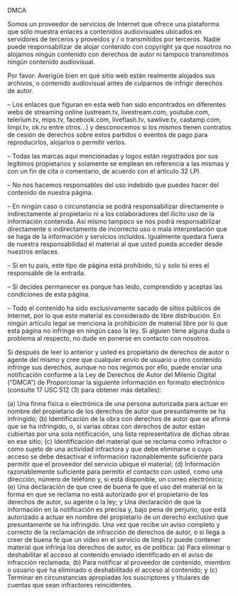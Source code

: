 DMCA

Somos un proveedor de servicios de Internet que ofrece una plataforma que sólo muestra enlaces a contenidos audiovisuales ubicados en servidores de terceros y proveídos y / o transmitidos por terceros. Nadie puede responsabilizar de alojar contenido con copyright ya que nosotros no alojamos ningún contenido con derechos de autor ni tampoco transmitimos ningún contenido audiovisual.

Por favor: Averigüe bien en qué sitio web están realmente alojados sus archivos, o contenido audiovisual antes de culparnos de infrigir derechos de autor.

– Los enlaces que figuran en esta web han sido encontrados en diferentes webs de streaming online (ustream.tv, livestream.com, youtube.com, telerium.tv, mips.tv, facebook.com, liveflash.tv, sawlive.tv, castamp.com, limpi.tv, ok.ru entre otros…) y desconocemos si los mismos tienen contratos de cesión de derechos sobre estos partidos o eventos de pago para reproducirlos, alojarlos o permitir verlos.

– Todas las marcas aquí mencionadas y logos están registrados por sus legítimos propietarios y solamente se emplean en referencia a las mismas y con un fin de cita o comentario, de acuerdo con el articulo 32 LPI.

– No nos hacemos responsables del uso indebido que puedes hacer del contenido de nuestra página.

– En ningún caso o circunstancia se podrá responsabilizar directamente o indirectamente al propietario ni a los colaboradores del ilícito uso de la información contenida. Así mismo tampoco se nos podrá responsabilizar directamente o indirectamente de incorrecto uso o mala interpretación que se haga de la información y servicios incluidos. Igualmente quedara fuera de nuestra responsabilidad el material al que usted pueda acceder desde nuestros enlaces.

– Si en tu país, este tipo de página está prohibido, tú y solo tú eres el responsable de la entrada.

– Si decides permanecer es porque has leído, comprendido y aceptas las condiciones de esta página.

– Todo el contenido ha sido exclusivamente sacado de sitios públicos de Internet, por lo que este material es considerado de libre distribución. En ningún artículo legal se menciona la prohibición de material libre por lo que esta página no infringe en ningún caso la ley. Si alguien tiene alguna duda o problema al respecto, no dude en ponerse en contacto con nosotros.

Si después de leer lo anterior y usted es propietario de derechos de autor o agente del mismo y cree que cualquier envío de usuario u otro contenido infringe sus derechos, aunque no nos regimos por ello, puede enviar una notificación conforme a la Ley de Derechos de Autor del Milenio Digital (“DMCA”) de Proporcionar la siguiente información en formato electrónico (consulte 17 USC 512 (3) para obtener más detalles):

(a) Una firma física o electrónica de una persona autorizada para actuar en nombre del propietario de los derechos de autor que presuntamente se ha infringido;
(b) Identificación de la obra con derechos de autor que se afirma que se ha infringido, o, si varias obras con derechos de autor están cubiertas por una sola notificación, una lista representativa de dichas obras en ese sitio;
(c) Identificación del material que se reclama como infractor o como sujeto de una actividad infractora y que debe eliminarse o cuyo acceso se debe desactivar e información razonablemente suficiente para permitir que el proveedor del servicio ubique el material;
(d) Información razonablemente suficiente para permitir el contacto con usted, como una dirección, número de teléfono y, si está disponible, un correo electrónico;
(e) Una declaración de que cree de buena fe que el uso del material en la forma en que se reclama no está autorizado por el propietario de los derechos de autor, su agente o la ley; y Una declaración de que la información en la notificación es precisa y, bajo pena de perjurio, que está autorizado a actuar en nombre del propietario de un derecho exclusivo que presuntamente se ha infringido.
Una vez que recibe un aviso completo y correcto de la reclamación de infracción de derechos de autor, o si llega a creer de buena fe que un video en el servicio de limpi.tv puede contener material que infrinja los derechos de autor, es de política:
(a) Para eliminar o deshabilitar el acceso al contenido enviado identificado en el aviso de infracción reclamada;
(b) Para notificar al proveedor de contenido, miembro o usuario que ha eliminado o deshabilitado el acceso al contenido; y
(c) Terminar en circunstancias apropiadas los suscriptores y titulares de cuentas que sean infractores reincidentes.
